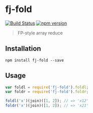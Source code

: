 # fj-fold

[![Build Status](https://travis-ci.org/fp-js/fj-fold.svg)](https://travis-ci.org/fp-js/fj-fold) [![npm version](https://badge.fury.io/js/fj-fold.svg)](http://badge.fury.io/js/fj-fold)
> FP-style array reduce


## Installation

`npm install fj-fold --save`

## Usage

```js
var foldl = require('fj-fold').foldl;
var foldr = require('fj-fold').foldr;

foldl('x')(join)([1, 2]); // => 'x12'
foldr('x')(join)([1, 2]); // => 'x21'
```
